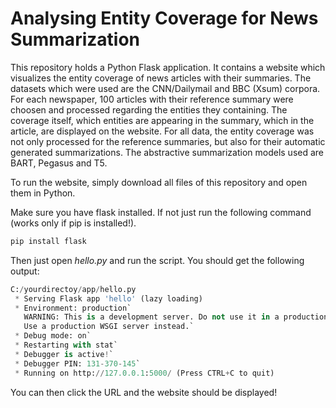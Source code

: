 # Analysing Entity Coverage for News Summarization

This repository holds a Python Flask application. It contains a website which visualizes the entity coverage of news articles with their summaries. 
The datasets which were used are the CNN/Dailymail and BBC (Xsum) corpora. For each newspaper, 100 articles with their reference summary were choosen and processed regarding the entities they containing. The coverage itself, which entities are appearing in the summary, which in the article, are displayed on the website.
For all data, the entity coverage was not only processed for the reference summaries, but also for their automatic generated summarizations. The abstractive summarization models used are BART, Pegasus and T5.

To run the website, simply download all files of this repository and open them in Python.

Make sure you have flask installed. If not just run the following command (works only if pip is installed!).

```Python
pip install flask
```

Then just open _hello.py_ and run the script.
You should get the following output:

```Python
C:/yourdirectoy/app/hello.py
 * Serving Flask app 'hello' (lazy loading)
 * Environment: production`
   WARNING: This is a development server. Do not use it in a production deployment.
   Use a production WSGI server instead.`
 * Debug mode: on`
 * Restarting with stat`
 * Debugger is active!`
 * Debugger PIN: 131-370-145`
 * Running on http://127.0.0.1:5000/ (Press CTRL+C to quit)
```

You can then click the URL and the website should be displayed!

